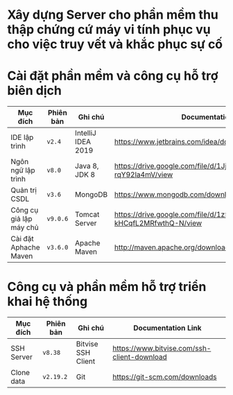 # Xây dựng Server cho phần mềm thu thập chứng cứ máy vi tính phục vụ cho việc truy vết và khắc phục sự cố
# Cài đặt phần mềm và công cụ hỗ trợ biên dịch

| Mục đích | Phiên bản | Ghi chú | Documentation Link |
| --- | --- | --- | --- |
| IDE lập trình | `v2.4` | IntelliJ IDEA 2019 | https://www.jetbrains.com/idea/download/#section=windows |
| Ngôn ngữ lập trình | `v8.0` | Java 8, JDK 8 | https://drive.google.com/file/d/1Jj8TB39VNWCeHjx3sQC_T-rqY92la4mV/view |
| Quản trị CSDL | `v3.6` | MongoDB | https://www.mongodb.com/download-center |
| Công cụ giả lập máy chủ | `v9.0.6` | Tomcat Server | https://drive.google.com/file/d/1z5u4igaH1uIapUW-kHCqfL2MRfwthQ-N/view |
| Cài đặt Aphache Maven | `v3.6.0` | Apache Maven | http://maven.apache.org/download.cgi |

# Công cụ và phần mềm hỗ trợ triển khai hệ thống
| Mục đích | Phiên bản | Ghi chú | Documentation Link |
| --- | --- | --- | --- |
| SSH Server  | `v8.38` | Bitvise SSH Client | https://www.bitvise.com/ssh-client-download |
| Clone data | `v2.19.2` | Git | https://git-scm.com/downloads |
